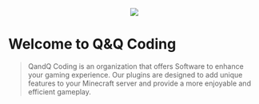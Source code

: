 <p align="center">
  <a href="https://www.qandqcoding.de/" target="_blank">
    <img src="[https://cdn.discordapp.com/attachments/711927299515088896/1226349420472307752/Komp_1_3000.png?ex=662471e6&is=6611fce6&hm=306917cddd9ab544b469f727ed035290ad6ad7cfc70e605f2c6442eb614079ad](https://avatars.githubusercontent.com/u/78306530?s=200&v=4)">
  </a>
</p>

  
  # Welcome to Q&Q Coding
 

> QandQ Coding is an organization that offers Software to enhance your gaming experience. Our plugins are designed to add unique features to your Minecraft server and provide a more enjoyable and efficient gameplay.



